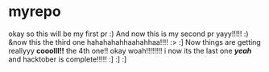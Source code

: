 # myrepo
okay so this
will be my first 
pr
:)
And now this is my second pr yayy!!!!!
:)
&now this the third one hahahahahhaahahhaa!!!!
:>
:]
Now things are getting reallyyy **cooolll!!** the 4th one!! 
okay woah!!!!!!!! 
i 
now its the last one ***yeah*** and hacktober is complete!!!!!
:]
:]
:]
